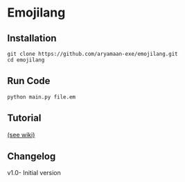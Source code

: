 # Emojilang

## Installation

```
git clone https://github.com/aryamaan-exe/emojilang.git
cd emojilang
```

## Run Code

```
python main.py file.em
```

## Tutorial

[(see wiki)](https://github.com/aryamaan-exe/emojilang/wiki)

## Changelog

v1.0- Initial version
